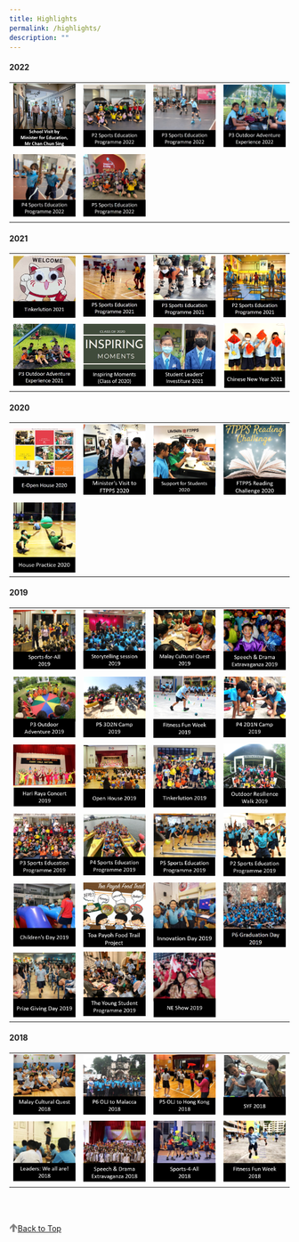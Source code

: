 ```yaml
---
title: Highlights
permalink: /highlights/
description: ""
---
```

#### 2022

<table>
	<tr>
		<td width="25%">
			<a href="/highlights/school-visit-by-minister-for-education-mr-chan-chun-sing">
				<img src="/images/Min%20visit%20logo.png"/>
			</a>
		</td>
		<td width="25%">
			<a href="/highlights/p2-sports-education-programme-2022">
				<img src="/images/Logo%20P2%20Sports%20Education%20Programme%202022.png"/>
			</a>
		</td>
		<td width="25%">
			<a href="/highlights/p3-sports-education-programme-2022">
				<img src="/images/Logo%20P3%20Sports%20Education%20Programme%202022.jpg"/>
			</a>
		</td>
		<td width="25%">
			<a href="/highlights/p3-outdoor-adventure-experience-2022">
				<img src="/images/Logo%20P3%20Outdoor%20Adventure%20Experience%202022.jpg"/>
			</a>
		</td>
	</tr>
	<tr>
		<td width="25%">
			<a href="/highlights/p4-sports-education-programme-2022">
				<img src="/images/Logo%20P4%20Sports%20Education%20Programme%202022.jpg"/>
			</a>
		</td>
		<td width="25%">
			<a href="/highlights/p5-sports-education-programme-2022">
				<img src="/images/P5%20Sports%20Education%20Programme%202022.jpg"/>
			</a>
		</td>
		<td width="25%">		</td>
		<td width="25%">		</td>
	</tr>
</table>

#### 2021

<table>
	<tr>
		<td width="25%">
			<a href="/highlights/tinkerlution-2021">
				<img src="/images/Tinkerlution%202021.jpg"/>
			</a>
		</td>
		<td width="25%">
			<a href="/highlights/p5-sports-education-programme-2021">
				<img src="/images/P5%20Sports%20Education%20Programme%202021.jpg"/>
			</a>
		</td>
		<td width="25%">
			<a href="/highlights/p3-sports-education-programme-2021">
				<img src="/images/P3%20Sports%20Education%20Programme%202021.jpg"/>
			</a>
		</td>
		<td width="25%">
			<a href="/highlights/p2-sports-education-programme-2021">
				<img src="/images/P2%20Sports%20Education%20Programme%202021.jpg"/>
			</a>
		</td>
	</tr>
	<tr>
		<td width="25%">
			<a href="/highlights/p3-outdoor-adventure-experience-2021">
				<img src="/images/P3%20Outdoor%20Adventure%20Experience%202021.jpg"/>
			</a>
		</td>
		<td width="25%">
			<a href="/highlights/inspiring-moments-class-of-2020">
				<img src="/images/INSPIRING%20MOMENTS.png"/>
			</a>
		</td>
		<td width="25%">
			<a href="/highlights/student-leaders-investiture-2021">
				<img src="/images/STUDENT%20LEADERS%20INVESTITURE%201.png"/>
			</a>
		</td>
		<td width="25%">
			<a href="/highlights/chinese-new-year-celebration-2021">
				<img src="/images/CNY%202021.png"/>
			</a>
		</td>
	</tr>
</table>

#### 2020

<table>
	<tr>
		<td width="25%">
			<a href="/highlights/e-open-house-2020">
				<img src="/images/e-Open%20House%202020.jpg"/>
			</a>
		</td>
		<td width="25%">
			<a href="/highlights/ministers-visit-to-ftpps">
				<img src="/images/Minister%20Visit%20to%20FTPPS%204.png"/>
			</a>
		</td>
		<td width="25%">
			<a href="/highlights/support-for-students">
				<img src="/images/Support%20for%20Students%202020.png"/>
			</a>
		</td>
		<td width="25%">
			<a href="/highlights/ftpps-digital-reading-challenge-2020">
				<img src="/images/FTPPS%20Reading%20Challenge%202020.png"/>
			</a>
		</td>
	</tr>
		<tr>
		<td width="25%">
			<a href="/highlights/house-practice-2020">
				<img src="/images/House%20Practice%202020.png"/>
			</a>
		</td>
		<td width="25%">		</td>
		<td width="25%">		</td>
		<td width="25%">		</td>
	</tr>	
</table>

#### 2019

<table>
	<tr>
		<td width="25%">
			<a href="/highlights/sports-for-all-2019">
				<img src="/images/SPORTS-FOR-ALL%202019.png"/>
			</a>
		</td>
		<td width="25%">
			<a href="/highlights/storytelling-session-2019">
				<img src="/images/STORYTELLING%20SESSION%202019.png"/>
			</a>
		</td>
		<td width="25%">
			<a href="/highlights/malay-cultural-quest-2019">
				<img src="/images/MALAY%20CULTURAL%20QUEST%202019.png"/>
			</a>
		</td>
		<td width="25%">
			<a href="/highlights/speech-n-drama-2019">
				<img src="/images/SPEECH%20&%20DRAMA%202019.png"/>
			</a>
		</td>
	</tr>
		<tr>
		<td width="25%">
			<a href="/highlights/p3-outdoor-adventure-2019">
				<img src="/images/P3%20OALJ%202019.png"/>
			</a>
		</td>
		<td width="25%">
			<a href="/highlights/p5-camp-2019">
				<img src="/images/P5%203D2N%20Camp%202019.png"/>
			</a>
		</td>
		<td width="25%">
			<a href="/highlights/fitness-fun-week-2019">
				<img src="/images/FITNESS%20FUN%20WEEK%202019.png"/>
			</a>
		</td>
		<td width="25%">
			<a href="/highlights/p4-camp-2019">
				<img src="/images/P4%202D1N%20Camp%202019.png"/>
			</a>
		</td>
	</tr>
		<tr>
		<td width="25%">
			<a href="/highlights/hari-raya-concert-2019">
				<img src="/images/Hari%20Raya%20Concert%202019.png"/>
			</a>
		</td>
		<td width="25%">
			<a href="/highlights/open-house-2019">
				<img src="/images/Open%20House%202019.png"/>
			</a>
		</td>
		<td width="25%">
			<a href="/highlights/tinkerlution-2019">
				<img src="/images/Tinkerlution%202019.png"/>
			</a>
		</td>
		<td width="25%">
			<a href="/highlights/outdoor-resilience-walk-2019">
				<img src="/images/ORW%202019.png"/>
			</a>
		</td>
	</tr>
		<tr>
		<td width="25%">
			<a href="/highlights/p3-sports-education-programme-2019">
				<img src="/images/P3%20SEP%202019.png"/>
			</a>
		</td>
		<td width="25%">
			<a href="/highlights/p4-sports-education-programme">
				<img src="/images/P4%20SEP%202019.png"/>
			</a>
		</td>
		<td width="25%">
			<a href="/highlights/p5-sports-education-programme">
				<img src="/images/P5%20SEP%202019_1.png"/>
			</a>
		</td>
		<td width="25%">
			<a href="/highlights/p2-sports-education-programme">
				<img src="/images/P2%20SEP%202019.png"/>
			</a>
		</td>
	</tr>
		<tr>
		<td width="25%">
			<a href="/highlights/childrens-day-2019">
				<img src="/images/CHILDRENS%20DAY%202019.png"/>
			</a>
		</td>
		<td width="25%">
			<a href="/highlights/toa-payoh-food-trail-project">
				<img src="/images/TPY%20FOOD%20TRAIL%202019.jpg"/>
			</a>
		</td>
		<td width="25%">
			<a href="/highlights/innovation-day-2019">
				<img src="/images/INN.png"/>
			</a>
		</td>
		<td width="25%">
			<a href="/highlights/p6-graduation-2019">
				<img src="/images/P6%20GRAD.png"/>
			</a>
		</td>
	</tr>
		<tr>
		<td width="25%">
			<a href="/highlights/prize-giving-day-2019">
				<img src="/images/PGD.png"/>
			</a>
		</td>
		<td width="25%">
			<a href="/highlights/the-young-student-programme-2019">
				<img src="/images/TYSP%202019.png"/>
			</a>
		</td>
		<td width="25%">
			<a href="/highlights/ne-show-2019">
				<img src="/images/NE%20Show%202019.png"/>
			</a>
		</td>
		<td width="25%">    </td>
	</tr>
</table>

#### 2018

<table>
	<tr>
		<td width="25%">
			<a href="/highlights/malay-cultural-quest-2018">
				<img src="/images/MALAY%20CULTURAL%20QUEST%202018.png"/>
			</a>
		</td>
		<td width="25%">
			<a href="/highlights/p6-olj-to-malacca-2018">
				<img src="/images/P6%20OLJ%202018.png"/>
			</a>
		</td>
		<td width="25%">
			<a href="/highlights/p5-olj-to-hong-kong-2018">
				<img src="/images/P5%20OLJ%202018.png"/>
			</a>
		</td>
		<td width="25%">
			<a href="/highlights/syf-2018">
				<img src="/images/SYF%202018.png"/>
			</a>
		</td>
	</tr>
	<tr>
		<td width="25%">
			<a href="/highlights/leaders-we-all-are">
				<img src="/images/LEADERS_%20WE%20ALL%20ARE%202018.png"/>
			</a>
		</td>
		<td width="25%">
			<a href="/highlights/speech-n-drama-2018">
				<img src="/images/SPEECH%20&%20DRAMA%202018.png"/>
			</a>
		</td>
		<td width="25%">
			<a href="/highlights/sports-4-all-2018">
				<img src="/images/SPORTS-4-ALL%202018.png"/>
			</a>
		</td>
		<td width="25%">
			<a href="/highlights/fitness-fun-week-2018">
				<img src="/images/FITNESS%20FUN%20WEEK%202018.png"/>
			</a>
		</td>
	</tr>
</table>

<br>
<br>
<br>

<a href="/highlights#lo_main">
	 <img src="/images/arrow-up.png" style="width:3%" align="left"/> Back to Top
</a>